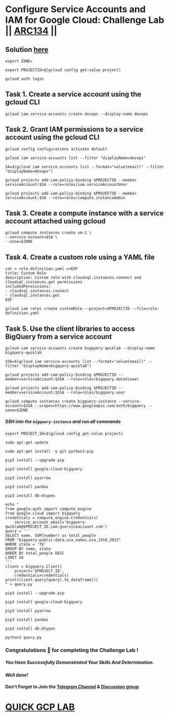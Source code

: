 # Configure Service Accounts and IAM for Google Cloud: Challenge Lab || [ARC134](https://www.cloudskillsboost.google/focuses/67219?parent=catalog) ||

## Solution [here](https://youtu.be/xf1Py8ZrLck)

```
export ZONE=
 ```
 ```
export PROJECTID=$(gcloud config get-value project)
 ```
```
gcloud auth login
```
## Task 1. Create a service account using the gcloud CLI

```
gcloud iam service-accounts create devops --display-name devops
```
## Task 2. Grant IAM permissions to a service account using the gcloud CLI

```
gcloud config configurations activate default
 
gcloud iam service-accounts list --filter "displayName=devops"
 
SA=$(gcloud iam service-accounts list --format="value(email)" --filter "displayName=devops")
 
gcloud projects add-iam-policy-binding $PROJECTID --member serviceAccount:$SA --role=roles/iam.serviceAccountUser
 
gcloud projects add-iam-policy-binding $PROJECTID --member serviceAccount:$SA --role=roles/compute.instanceAdmin
```
## Task 3. Create a compute instance with a service account attached using gcloud

```
gcloud compute instances create vm-2 \
--service-account=$SA \
--zone=$ZONE
```
## Task 4. Create a custom role using a YAML file

```
cat > role-definition.yaml <<EOF
title: Custom Role
description: Custom role with cloudsql.instances.connect and cloudsql.instances.get permissions
includedPermissions:
- cloudsql.instances.connect
- cloudsql.instances.get
EOF
```
```
gcloud iam roles create customRole --project=$PROJECTID --file=role-definition.yaml
```
## Task 5. Use the client libraries to access BigQuery from a service account

```
gcloud iam service-accounts create bigquery-qwiklab --display-name bigquery-qwiklab
 
SSA=$(gcloud iam service-accounts list --format="value(email)" --filter "displayName=bigquery-qwiklab")
 
gcloud projects add-iam-policy-binding $PROJECTID --member=serviceAccount:$SSA --role=roles/bigquery.dataViewer
 
gcloud projects add-iam-policy-binding $PROJECTID --member=serviceAccount:$SSA --role=roles/bigquery.user
 ```
 ```
gcloud compute instances create bigquery-instance --service-account=$SSA --scopes=https://www.googleapis.com/auth/bigquery --zone=$ZONE
```
##### SSH into the `bigquery-instance` and run all commands

```
export PROJECT_ID=$(gcloud config get-value project)
```
```
sudo apt-get update
 
sudo apt-get install -y git python3-pip
 
pip3 install --upgrade pip
 
pip3 install google-cloud-bigquery
 
pip3 install pyarrow
 
pip3 install pandas
 
pip3 install db-dtypes
```
```
echo "
from google.auth import compute_engine
from google.cloud import bigquery
credentials = compute_engine.Credentials(
    service_account_email='bigquery-qwiklab@$PROJECT_ID.iam.gserviceaccount.com')
query = '''
SELECT name, SUM(number) as total_people
FROM "bigquery-public-data.usa_names.usa_1910_2013"
WHERE state = 'TX'
GROUP BY name, state
ORDER BY total_people DESC
LIMIT 20
'''
client = bigquery.Client(
    project='$PROJECT_ID',
    credentials=credentials)
print(client.query(query).to_dataframe())
" > query.py
```
```
pip3 install --upgrade pip
 
pip3 install google-cloud-bigquery
 
pip3 install pyarrow
 
pip3 install pandas
 
pip3 install db-dtypes
```
``` 
python3 query.py
```

### Congratulations 🎉 for completing the Challenge Lab !

##### *You Have Successfully Demonstrated Your Skills And Determination.*

#### *Well done!*

#### Don't Forget to Join the [Telegram Channel](https://t.me/QuickGcpLab) & [Discussion group](https://t.me/QuickGcpLabChats)

# [QUICK GCP LAB](https://www.youtube.com/@quickgcplab)
